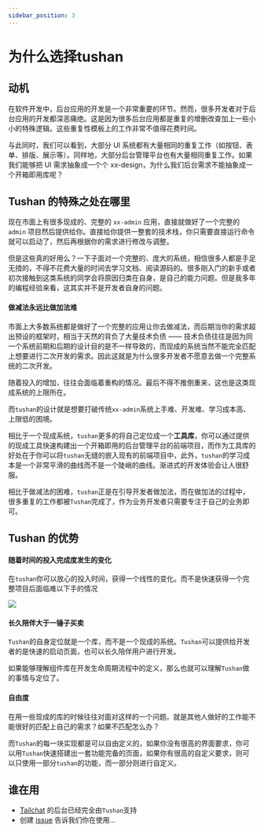 ```yaml
---
sidebar_position: 3
---
```


# 为什么选择tushan

## 动机

在软件开发中，后台应用的开发是一个非常重要的环节。然而，很多开发者对于后台应用的开发都深恶痛绝。这是因为很多后台应用都是重复的增删改查加上一些小小的特殊逻辑。这些重复性模板上的工作非常不值得花费时间。

与此同时，我们可以看到，大部分 UI 系统都有大量相同的重复工作（如按钮、表单、排版、展示等）。同样地，大部分后台管理平台也有大量相同重复工作。如果我们能够把 UI 需求抽象成一个个 xx-design，为什么我们后台需求不能抽象成一个开箱即用库呢？

## Tushan 的特殊之处在哪里

现在市面上有很多现成的、完整的 `xx-admin` 应用，直接就做好了一个完整的 `admin` 项目然后提供给你。直接给你提供一整套的技术栈，你只需要直接运行命令就可以启动了，然后再根据你的需求进行修改与调整。

但是这些真的好用么？一下子面对一个完整的、庞大的系统，相信很多人都是手足无措的，不得不花费大量的时间去学习文档、阅读源码的。很多刚入门的新手或者初次接触到这类系统的同学会将原因归类在自身，是自己的能力问题。但是我多年的编程经验来看，这其实并不是开发者自身的问题。

#### 做减法永远比做加法难

市面上大多数系统都是做好了一个完整的应用让你去做减法，而后期当你的需求超出预设的框架时，相当于天然的背负了大量技术负债 —— 技术负债往往是因为同一个系统前期和后期的设计目的是不一样导致的，而现成的系统当然不能完全匹配上想要进行二次开发的需求。因此这就是为什么很多开发者不愿意去做一个完整系统的二次开发。

随着投入的增加，往往会面临着重构的情况。最后不得不推倒重来，这也是这类现成系统的上限所在。

而`tushan`的设计就是想要打破传统`xx-admin`系统上手难、开发难、学习成本高、上限低的困境。

相比于一个现成系统，`tushan`更多的将自己定位成一个**工具库**，你可以通过提供的现成工具快速构建出一个开箱即用的后台管理平台的前端项目，而作为工具库的好处在于你可以将`tushan`无缝的嵌入现有的前端项目中，此外，`tushan`的学习成本是一个非常平滑的曲线而不是一个陡峭的曲线。渐进式的开发体验会让人很舒服。

相比于做减法的困难，`tushan`正是在引导开发者做加法，而在做加法的过程中，很多重复的工作都被`Tushan`完成了，作为业务开发者只需要专注于自己的业务即可。

## Tushan 的优势

#### 随着时间的投入完成度发生的变化

在`tushan`你可以放心的投入时间，获得一个线性的变化。而不是快速获得一个完整项目后面临难以下手的情况

![](/img/docs/why/1.png)

#### 长久陪伴大于一锤子买卖

`Tushan`的自身定位就是一个库，而不是一个现成的系统。`Tushan`可以提供给开发者的是快速的启动页面，也可以长久陪伴用户进行开发。

如果能够理解组件库在开发生命周期流程中的定义，那么也就可以理解`Tushan`做的事情与定位了。

#### 自由度

在用一些现成的库的时候往往对面对这样的一个问题。就是其他人做好的工作能不能很好的匹配上自己的需求？如果不匹配怎么办？

而`Tushan`的每一块实现都是可以自由定义的，如果你没有很高的界面要求，你可以用`Tushan`快速搭建出一套功能完备的页面，如果你有很高的自定义要求，则可以只使用一部分`tushan`的功能，而一部分则进行自定义。

## 谁在用

- [Tailchat](https://tailchat.msgbyte.com/) 的后台已经完全由`Tushan`支持
- 创建 [issue](https://github.com/msgbyte/tushan/issues/new) 告诉我们你在使用...
